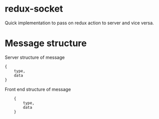 # redux-socket
Quick implementation to pass on redux action to server and vice versa.

# Message structure
Server structure of message
```
{
    type,
    data
}
```

Front end structure of message
```
    {
        type,
        data
    }
```
